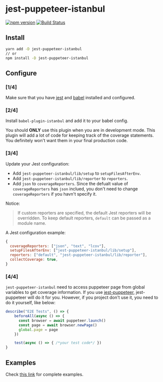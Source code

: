 # jest-puppeteer-istanbul

<p>
  <a href="http://badge.fury.io/js/jest-puppeteer-istanbul"><img src="https://badge.fury.io/js/jest-puppeteer-istanbul.svg" alt="npm version"></a>
  <a href="https://circleci.com/gh/ocavue/jest-puppeteer-istanbul/tree/master"><img src="https://circleci.com/gh/ocavue/jest-puppeteer-istanbul/tree/master.svg?&style=shield" alt="Build Status"></a>
</p>

## Install

```bash
yarn add -D jest-puppeteer-istanbul
// or
npm install -D jest-puppeteer-istanbul
```

## Configure

### [1/4]

Make sure that you have [jest](https://github.com/facebook/jest) and [babel](https://github.com/babel/babel) installed and configured.

### [2/4]

Install `babel-plugin-istanbul` and add it to your babel config.

You should **ONLY** use this plugin when you are in development mode. This plugin will add a lot of code for keeping track of the coverage statements. You definitely won't want them in your final production code.

### [3/4]

Update your Jest configuration:

- Add `jest-puppeteer-istanbul/lib/setup` to `setupFilesAfterEnv`.
- Add `jest-puppeteer-istanbul/lib/reporter` to `reporters`.
- Add `json` to `coverageReporters`. Since the defualt value of `coverageReporters` has `json` inclued, you don't need to change `coverageReporters` if you havn't specify it.

Notice:

> If custom reporters are specified, the default Jest reporters will be overridden. To keep default reporters, `default` can be passed as a module name.

A Jest configuration example:
```js
{
  coverageReporters: ["json", "text", "lcov"],
  setupFilesAfterEnv: ["jest-puppeteer-istanbul/lib/setup"],
  reporters: ["default", "jest-puppeteer-istanbul/lib/reporter"],
  collectCoverage: true,
}
```

### [4/4]

`jest-puppeteer-istanbul` need to access puppeteer page from global variables to get coverage information. If you use [jest-puppeteer](https://github.com/smooth-code/jest-puppeteer), jest-puppeteer will do it for you. However, if you project don't use it, you need to do it yourself, like below:

```js
describe("E2E Tests", () => {
    beforeAll(async () => {
      const browser = await puppeteer.launch()
      const page = await browser.newPage()
      global.page = page
    })

    test(async () => { /*your test code*/ })
}
```

## Examples

Check [this link](https://github.com/ocavue/jest-puppeteer-istanbul/tree/master/examples) for complete examples.
